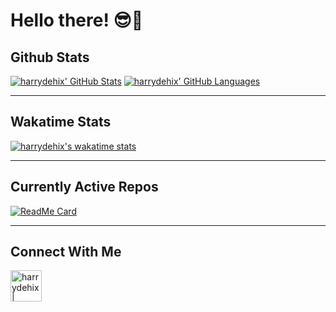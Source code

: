 # Hello there! 😎👋

## Github Stats

[![harrydehix' GitHub Stats](https://github-readme-stats.vercel.app/api?username=harrydehix&count_private=true&show_icons=true&include_all_commits=true&theme=dark&hide=stars)](https://github.com/harrydehix?tab=repositories)
[![harrydehix' GitHub Languages](https://github-readme-stats.vercel.app/api/top-langs/?username=harrydehix&theme=dark&langs_count=8)](https://github.com/harrydehix?tab=repositories)

----------

## Wakatime Stats

[![harrydehix's wakatime stats](https://github-readme-stats.vercel.app/api/wakatime?username=harrydehix&theme=dark)](https://github.com/harrydehix)

----------

## Currently Active Repos

[![ReadMe Card](https://github-readme-stats.vercel.app/api/pin/?username=harrydehix&repo=Cuno&show_owner=true&theme=dark)](https://github.com/harrydehix/Cuno)

----------

## Connect With Me

[<img align="left" alt="harrydehix | GitHub" width="50px" src="https://cdn.jsdelivr.net/npm/simple-icons@v3/icons/github.svg" />][github]

<br />
<br />
<br />

[github]: https://github.com/harrydehix
